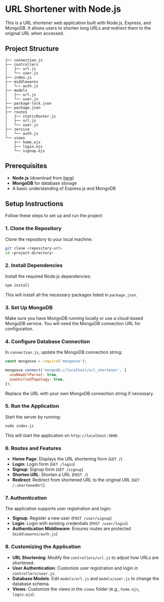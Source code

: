 # URL Shortener with Node.js

This is a URL shortener web application built with Node.js, Express, and MongoDB. It allows users to shorten long URLs and redirect them to the original URL when accessed.

## Project Structure

```
├── connection.js
├── controllers
│   ├── url.js
│   └── user.js
├── index.js
├── middlewares
│   └── auth.js
├── models
│   ├── url.js
│   └── user.js
├── package-lock.json
├── package.json
├── routes
│   ├── staticRouter.js
│   ├── url.js
│   └── user.js
├── service
│   └── auth.js
└── views
    ├── home.ejs
    ├── login.ejs
    └── signup.ejs
```


## Prerequisites

- **Node.js** (download from [here](https://nodejs.org/))
- **MongoDB** for database storage
- A basic understanding of Express.js and MongoDB

## Setup Instructions

Follow these steps to set up and run the project:

### 1. Clone the Repository

Clone the repository to your local machine:

```bash
git clone <repository-url>
cd <project-directory>
```

### 2. Install Dependencies

Install the required Node.js dependencies:

```bash
npm install
```

This will install all the necessary packages listed in `package.json`.

### 3. Set Up MongoDB

Make sure you have MongoDB running locally or use a cloud-based MongoDB service. You will need the MongoDB connection URL for configuration.

### 4. Configure Database Connection

In `connection.js`, update the MongoDB connection string:

```javascript
const mongoose = require('mongoose');

mongoose.connect('mongodb://localhost/url_shortener', {
  useNewUrlParser: true,
  useUnifiedTopology: true,
});
```

Replace the URL with your own MongoDB connection string if necessary.

### 5. Run the Application

Start the server by running:

```bash
node index.js
```

This will start the application on `http://localhost:3000`.

### 6. Routes and Features

- **Home Page**: Displays the URL shortening form (`GET /`)
- **Login**: Login form (`GET /login`)
- **Signup**: Signup form (`GET /signup`)
- **Shorten URL**: Shorten a URL (`POST /`)
- **Redirect**: Redirect from shortened URL to the original URL (`GET /:shortenedUrl`)
  
### 7. Authentication

The application supports user registration and login:

- **Signup**: Register a new user (`POST /user/signup`)
- **Login**: Login with existing credentials (`POST /user/login`)
- **Authentication Middleware**: Ensures routes are protected (`middlewares/auth.js`)

### 8. Customizing the Application

- **URL Shortening**: Modify the `controllers/url.js` to adjust how URLs are shortened.
- **User Authentication**: Customize user registration and login in `controllers/user.js`.
- **Database Models**: Edit `models/url.js` and `models/user.js` to change the database schema.
- **Views**: Customize the views in the `views` folder (e.g., `home.ejs`, `login.ejs`).

